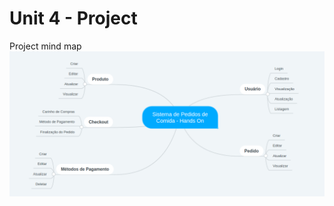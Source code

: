 # Unit 4 - Project


Project mind map
![mapa um](https://raw.githubusercontent.com/cfdavidpetter/coursePHP/master/unit_4/doc/estruturando-projeto-parte-1.png)
